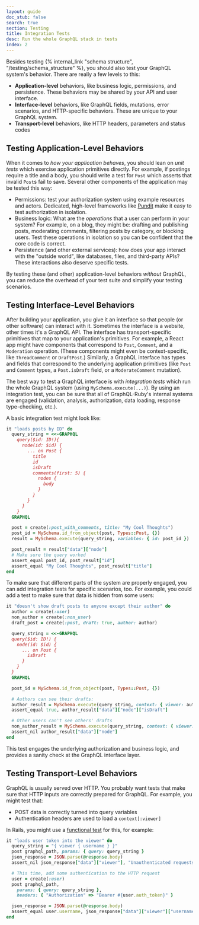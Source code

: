 ```yaml
---
layout: guide
doc_stub: false
search: true
section: Testing
title: Integration Tests
desc: Run the whole GraphQL stack in tests
index: 2
---
```


Besides testing {% internal_link "schema structure", "/testing/schema_structure" %}, you should also test your GraphQL system's behavior. There are really a few levels to this:

- __Application-level__ behaviors, like business logic, permissions, and persistence. These behaviors may be shared by your API and user interface.
- __Interface-level__ behaviors, like GraphQL fields, mutations, error scenarios, and HTTP-specific behaviors. These are unique to your GraphQL system.
- __Transport-level__ behaviors, like HTTP headers, parameters and status codes

## Testing Application-Level Behaviors

When it comes to _how your application behaves_, you should lean on _unit tests_ which exercise application primitives directly. For example, if postings require a title and a body, you should write a test for `Post` which asserts that invalid `Post`s fail to save. Several other components of the application may be tested this way:

- Permissions: test your authorization system using example resources and actors. Dedicated, high-level frameworks like [Pundit](https://github.com/varvet/pundit) make it easy to test authorization in isolation.
- Business logic: What are the _operations_ that a user can perform in your system? For example, on a blog, they might be: drafting and publishing posts, moderating comments, filtering posts by category, or blocking users. Test these operations in isolation so you can be confident that the core code is correct.
- Persistence (and other external services): how does your app interact with the "outside world", like databases, files, and third-party APIs? These interactions also deserve specific tests.


By testing these (and other) application-level behaviors _without_ GraphQL, you can reduce the overhead of your test suite and simplify your testing scenarios.

## Testing Interface-Level Behaviors

After building your application, you give it an interface so that people (or other software) can interact with it. Sometimes the interface is a website, other times it's a GraphQL API. The interface has transport-specific primitives that map to your application's primitives. For example, a React app might have components that correspond to `Post`, `Comment`, and a `Moderation` operation. (These components might even be context-specific, like `ThreadComment` or `DraftPost`.) Similarly, a GraphQL interface has types and fields that correspond to the underlying application primitives (like `Post` and `Comment` types, a `Post.isDraft` field, or a `ModerateComment` mutation).

The best way to test a GraphQL interface is with _integration tests_ which run the whole GraphQL system (using `MySchema.execute(...)`). By using an integration test, you can be sure that all of GraphQL-Ruby's internal systems are engaged (validation, analysis, authorization, data loading, response type-checking, etc.).

A basic integration test might look like:

```ruby
it "loads posts by ID" do
  query_string = <<-GRAPHQL
    query($id: ID!){
      node(id: $id) {
        ... on Post {
          title
          id
          isDraft
          comments(first: 5) {
            nodes {
              body
            }
          }
        }
      }
    }
  GRAPHQL

  post = create(:post_with_comments, title: "My Cool Thoughts")
  post_id = MySchema.id_from_object(post, Types::Post, {})
  result = MySchema.execute(query_string, variables: { id: post_id })

  post_result = result["data"]["node"]
  # Make sure the query worked
  assert_equal post_id, post_result["id"]
  assert_equal "My Cool Thoughts", post_result["title"]
end
```

To make sure that different parts of the system are properly engaged, you can add integration tests for specific scenarios, too. For example, you could add a test to make sure that data is hidden from some users:


```ruby
it "doesn't show draft posts to anyone except their author" do
  author = create(:user)
  non_author = create(:non_user)
  draft_post = create(:post, draft: true, author: author)

  query_string = <<-GRAPHQL
  query($id: ID!) {
    node(id: $id) {
      ... on Post {
        isDraft
      }
    }
  }
  GRAPHQL

  post_id = MySchema.id_from_object(post, Types::Post, {})

  # Authors can see their drafts:
  author_result = MySchema.execute(query_string, context: { viewer: author }, variables: { id: post_id })
  assert_equal true, author_result["data"]["node"]["isDraft"]

  # Other users can't see others' drafts
  non_author_result = MySchema.execute(query_string, context: { viewer: non_author }, variables: { id: post_id })
  assert_nil author_result["data"]["node"]
end
```

This test engages the underlying authorization and business logic, and provides a sanity check at the GraphQL interface layer.

## Testing Transport-Level Behaviors

GraphQL is usually served over HTTP. You probably want tests that make sure that HTTP inputs are correctly prepared for GraphQL. For example, you might test that:

- POST data is correctly turned into query variables
- Authentication headers are used to load a `context[:viewer]`


In Rails, you might use a [functional test](https://guides.rubyonrails.org/testing.html#functional-tests-for-your-controllers) for this, for example:

```ruby
it "loads user token into the viewer" do
  query_string = "{ viewer { username } }"
  post graphql_path, params: { query: query_string }
  json_response = JSON.parse(@response.body)
  assert_nil json_response["data"]["viewer"], "Unauthenticated requests have no viewer"

  # This time, add some authentication to the HTTP request
  user = create(:user)
  post graphql_path,
    params: { query: query_string },
    headers: { "Authorization" => "Bearer #{user.auth_token}" }

  json_response = JSON.parse(@response.body)
  assert_equal user.username, json_response["data"]["viewer"]["username"], "Authenticated requests load the viewer"
end
```
